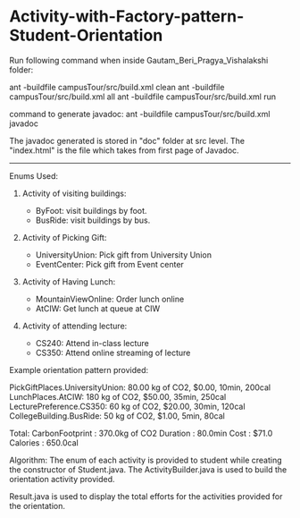 # Activity-with-Factory-pattern-Student-Orientation

Run following command when inside Gautam_Beri_Pragya_Vishalakshi folder:

ant -buildfile campusTour/src/build.xml clean
ant -buildfile campusTour/src/build.xml all
ant -buildfile campusTour/src/build.xml run

command to generate javadoc:
ant -buildfile campusTour/src/build.xml javadoc

The javadoc generated is stored in "doc" folder at src level. The "index.html" is the file which takes from first page of Javadoc.

-----------------------------------------------------------------------

Enums Used:
1. Activity of visiting buildings:
	- ByFoot: visit buildings by foot.
	- BusRide: visit buildings by bus.
	
2. Activity of Picking Gift:
	- UniversityUnion: Pick gift from University Union
	- EventCenter: Pick gift from Event center
	
3. Activity of Having Lunch:
	- MountainViewOnline: Order lunch online
	- AtCIW: Get lunch at queue at CIW
	
4. Activity of attending lecture:
	- CS240: Attend in-class lecture
	- CS350: Attend online streaming of lecture


Example orientation pattern provided:

PickGiftPlaces.UniversityUnion: 80.00 kg of CO2, $0.00, 10min, 200cal
LunchPlaces.AtCIW: 180 kg of CO2, $50.00, 35min, 250cal
LecturePreference.CS350: 60 kg of CO2, $20.00, 30min, 120cal
CollegeBuilding.BusRide: 50 kg of CO2, $1.00, 5min, 80cal

Total:
CarbonFootprint : 370.0kg of CO2
Duration : 80.0min
Cost : $71.0
Calories : 650.0cal


Algorithm:
The enum of each activity is provided to student while creating the constructor of Student.java. The ActivityBuilder.java is used to build the orientation activity provided.

Result.java is used to display the total efforts for the activities provided for the orientation.
